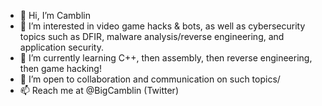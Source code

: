 - 👋 Hi, I’m Camblin
- 👀 I’m interested in video game hacks & bots, as well as cybersecurity topics such as DFIR, malware analysis/reverse engineering, and application security.
- 🌱 I’m currently learning C++, then assembly, then reverse engineering, then game hacking!
- 💞️ I’m open to collaboration and communication on such topics/
- 📫 Reach me at @BigCamblin (Twitter)

<!---
BigCamblin/BigCamblin is a ✨ special ✨ repository because its `README.md` (this file) appears on your GitHub profile.
You can click the Preview link to take a look at your changes.
--->
